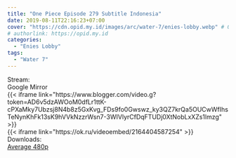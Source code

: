 ```yaml
---
title: "One Piece Episode 279 Subtitle Indonesia"
date: 2019-08-11T22:16:23+07:00
cover: "https://cdn.opid.my.id/images/arc/water-7/enies-lobby.webp" # Optional, cover
# authorlink: https://opid.my.id
categories:
  - "Enies Lobby"
tags:
  - "Water 7"
---
```

<div class="ui menu violet borderless inverted">
  <div class="header item active">
        Stream:
    </div>
  <a class="active item" data-tab="google">
    <i class="google drive icon"></i> Google
  </a>
  <a class="item nounderline" data-tab="mirror">
    <i class="odnoklassniki icon"></i> Mirror
  </a>
</div>
<div class="ui bottom attached tab segment active" style="border:0 !important;" data-tab="google">
 {{< iframe link="https://www.blogger.com/video.g?token=AD6v5dzAWOoM0dfLr1ttK-cPXaMky7Ubzsj8N4b8z5GxKvg_FDs9fo0Gwswz_ky3QZ7krQa5OUCwWfIhsTeNynKhFk13sK9hVVkNzzrWsn7-3WIVlyrCfDqFTUDj0XtNobLxXZs1lmzg" >}}
</div>
<div class="ui bottom attached tab segment" style="border:0 !important;" data-tab="mirror">
{{< iframe link="https://ok.ru/videoembed/2164404587254" >}}
</div>
<div class="ui menu violet borderless inverted">
  <div class="header item active">
        Downloads:
    </div>
  <a class="item nounderline" href="https://ouo.io/Oq5zGW" target="_blank" rel="dofollow"><i class="google drive icon"></i>
    Average 480p</a>
</div>
